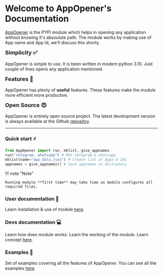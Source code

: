 # Welcome to AppOpener's Documentation

<html>
<a href="https://pypi.org/project/AppOpener" target="_blank">AppOpener</a>
</html>
is the PYPI module which helps in opening any application without knowing it's absoulute path. The module works by making use of App name and App Id, we'll discuss this shorty.

**<font size="4">Simplicity ✅</font>** 
<br> <br>
AppOpener is simple to use. It is been written in modern python 3.10. Just couple of lines opens any application mentioned.

**<font size="4">Features 🤗</font>** 
<br> <br>
AppOpener has plenty of **useful** features. These features make the module more efficient more productive.

**<font size="4">Open Source 😍</font>**
<br> <br>
AppOpener is entirely open source project. The latest development version is always available at the Github <a href="https://github.com/athrvvvv/AppOpener" target="_blank">repositoy</a>.

---

### Quick start ⚡

``` python
from AppOpener import run, mklist, give_appnames
run("telegram, whatsapp") # RUn telegram & whatsapp
mklist(name="app_data.json") # Create list of Apps & Ids
appnames = give_appnames() # Save appnames as dictionary
```

!!! note "Note"

    Running module **first time** may take time as module configures all required files.

### User documentation 📄

Learn installation &  use of module [here](Overview.md).

### Devs documentation 💻

Learn how does module works. Learn the working of the module. Learn concept [here](Mechanism.md).

### Examples 🤗

Set of examples covering all the features of AppOpener. You can see all the examples [here](Examples.md).